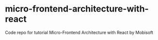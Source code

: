 # micro-frontend-architecture-with-react
Code repo for tutorial Micro-Frontend Architecture with React by Mobisoft
